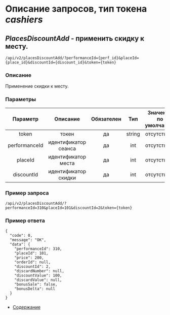 Описание запросов, тип токена _cashiers_
================================

_PlacesDiscountAdd_ - применить скидку к месту.
------------------------------------
`/api/v2/placesDiscountAdd/?performanceId={perf_id}&placeId={place_id}&discountId={discount_id}&token={token}`

### Описание
Применение скидки к месту.

### Параметры
| Параметр 	|        Описание       	| Обязателен 	|   Тип  	| Значение по умолчанию 	|
|:--------:	|:---------------------:	|:----------:	|:------:	|:---------------------:	|
|   token  	|         токен         	|     да     	| string 	|      отсутствует      	|
|  performanceId 	| идентификатор сеанса |     да     	|   int  	|      отсутствует      	|
|  placeId 	| идентификатор места |     да     	|   int  	|      отсутствует      	|
|  discountId 	| идентификатор скидки |     да     	|   int  	|      отсутствует      	|

### Пример запроса
`/api/v2/placesDiscountAdd/?performanceId=310&placeId=101&discountId=2&token={token}`

### Пример ответа
```
{
  "code": 0,
  "message": "OK",
  "data": {
    "performanceId": 310,
    "placeId": 101,
    "price": 200,
    "orderId": null,
    "discountId": 2,
    "discardNumber": null,
    "discountValue": 100,
    "discardValue": null,
    "bonusSale": false,
    "bonusDelta": null
  }
}
```

* [Содержание](../index)